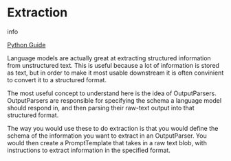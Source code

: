 Extraction
==========

info

[Python Guide](https://python.langchain.com/en/latest/use_cases/extraction.html)

Language models are actually great at extracting structured information from unstructured text. This is useful because a lot of information is stored as text, but in order to make it most usable downstream it is often convinient to convert it to a structured format.

The most useful concept to understand here is the idea of OutputParsers. OutputParsers are responsible for specifying the schema a language model should respond in, and then parsing their raw-text output into that structured format.

The way you would use these to do extraction is that you would define the schema of the information you want to extract in an OutputParser. You would then create a PromptTemplate that takes in a raw text blob, with instructions to extract information in the specified format.